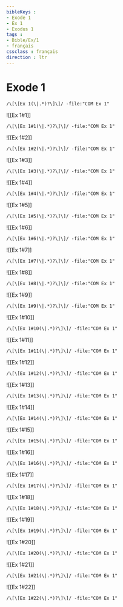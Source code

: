 ```yaml
---
bibleKeys : 
- Exode 1
- Ex 1
- Exodus 1
tags : 
- Bible/Ex/1
- français
cssclass : français
direction : ltr
---
```


# Exode 1

```query
/\[\[Ex 1(\|.*)?\]\]/ -file:"COM Ex 1"
```



![[Ex 1#1]]

```query
/\[\[Ex 1#1(\|.*)?\]\]/ -file:"COM Ex 1"
```

![[Ex 1#2]]

```query
/\[\[Ex 1#2(\|.*)?\]\]/ -file:"COM Ex 1"
```

![[Ex 1#3]]

```query
/\[\[Ex 1#3(\|.*)?\]\]/ -file:"COM Ex 1"
```

![[Ex 1#4]]

```query
/\[\[Ex 1#4(\|.*)?\]\]/ -file:"COM Ex 1"
```

![[Ex 1#5]]

```query
/\[\[Ex 1#5(\|.*)?\]\]/ -file:"COM Ex 1"
```

![[Ex 1#6]]

```query
/\[\[Ex 1#6(\|.*)?\]\]/ -file:"COM Ex 1"
```

![[Ex 1#7]]

```query
/\[\[Ex 1#7(\|.*)?\]\]/ -file:"COM Ex 1"
```

![[Ex 1#8]]

```query
/\[\[Ex 1#8(\|.*)?\]\]/ -file:"COM Ex 1"
```

![[Ex 1#9]]

```query
/\[\[Ex 1#9(\|.*)?\]\]/ -file:"COM Ex 1"
```

![[Ex 1#10]]

```query
/\[\[Ex 1#10(\|.*)?\]\]/ -file:"COM Ex 1"
```

![[Ex 1#11]]

```query
/\[\[Ex 1#11(\|.*)?\]\]/ -file:"COM Ex 1"
```

![[Ex 1#12]]

```query
/\[\[Ex 1#12(\|.*)?\]\]/ -file:"COM Ex 1"
```

![[Ex 1#13]]

```query
/\[\[Ex 1#13(\|.*)?\]\]/ -file:"COM Ex 1"
```

![[Ex 1#14]]

```query
/\[\[Ex 1#14(\|.*)?\]\]/ -file:"COM Ex 1"
```

![[Ex 1#15]]

```query
/\[\[Ex 1#15(\|.*)?\]\]/ -file:"COM Ex 1"
```

![[Ex 1#16]]

```query
/\[\[Ex 1#16(\|.*)?\]\]/ -file:"COM Ex 1"
```

![[Ex 1#17]]

```query
/\[\[Ex 1#17(\|.*)?\]\]/ -file:"COM Ex 1"
```

![[Ex 1#18]]

```query
/\[\[Ex 1#18(\|.*)?\]\]/ -file:"COM Ex 1"
```

![[Ex 1#19]]

```query
/\[\[Ex 1#19(\|.*)?\]\]/ -file:"COM Ex 1"
```

![[Ex 1#20]]

```query
/\[\[Ex 1#20(\|.*)?\]\]/ -file:"COM Ex 1"
```

![[Ex 1#21]]

```query
/\[\[Ex 1#21(\|.*)?\]\]/ -file:"COM Ex 1"
```

![[Ex 1#22]]

```query
/\[\[Ex 1#22(\|.*)?\]\]/ -file:"COM Ex 1"
```

